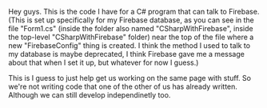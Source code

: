 Hey guys. This is the code I have for a C# program that can talk to Firebase. (This is set up specifically for my Firebase database, as you can see in the file "Form1.cs" (inside the folder also named "CSharpWithFirebase", inside the top-level "CSharpWithFirebase" folder) near the top of the file where a new "FirebaseConfig" thing is created. I think the method I used to talk to my database is maybe deprecated, I think Firebase gave me a message about that when I set it up, but whatever for now I guess.)

This is I guess to just help get us working on the same page with stuff. So we're not writing code that one of the other of us has already written. Although we can still develop independinetly too.
